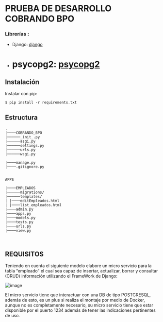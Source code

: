 ﻿
# **PRUEBA DE DESARROLLO COBRANDO BPO**


### Librerías :
- Django: [django](https://www.djangoproject.com/download/)

- # psycopg2: [psycopg2](https://pypi.org/project/psycopg2/)



## Instalación

Instalar con pip:

```
$ pip install -r requirements.txt
```

## Estructura 
```
.
|────COBRANDO_BPO
|──────_init_.py
|──────asgi.py
|──────settings.py
|──────urls.py
|──────wsgi.py

|────manage.py
|────.gitignore.py


APPS

|────EMPLEADOS
|──────migrations/
|──────templates/
| |────editEmpleados.html
| |────list_empleados.html
|────admin.py
|────apps.py
|────models.py
|────tests.py
|────urls.py
|────view.py



```


## REQUISITOS


Teniendo en cuenta el siguiente modelo elabore un micro servicio para la tabla “empleado” el cual sea capaz de insertar, actualizar, borrar y consultar (CRUD) información utilizando el FrameWork de Django:


![image](https://images2.imgbox.com/52/c1/fAg0hBGa_o.png)


El micro servicio tiene que interactuar con una DB de tipo POSTGRESQL, además de esto, es un plus si realiza el montaje por medio de Docker, aunque no es completamente necesario, su micro servicio tiene que estar disponible por el puerto 1234 además de tener las indicaciones pertinentes de uso.       

